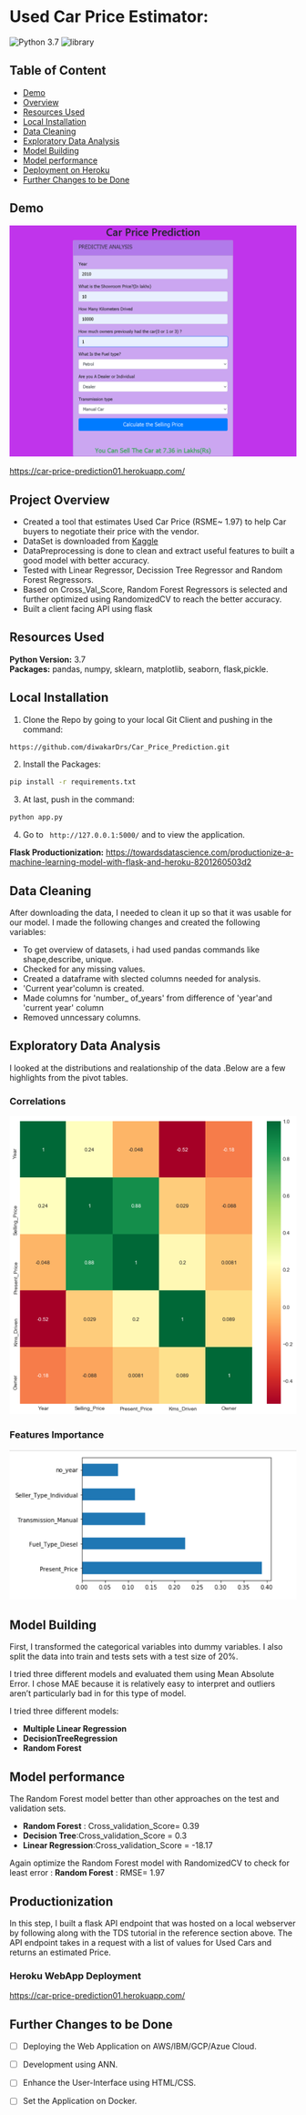 # Used Car Price Estimator: 
 ![Python 3.7](https://img.shields.io/badge/Python-3.7-brightgreen.svg) ![library](https://img.shields.io/badge/Library-sklearn-orange.svg)
## Table of Content
  * [Demo](#demo)
  * [Overview](#project-overview)
  * [Resources Used](#resources-used)
  * [Local Installation](#local-installation)
  * [Data Cleaning](#data-cleaning)
  * [Exploratory Data Analysis](#exploratory-data-analysis)
  * [Model Building](#model-building)
  * [Model performance](#model-performance)
  * [Deployment on Heroku](#heroku-webApp-deployment)
  * [Further Changes to be Done](#further-changes-to-be-done)
  
## Demo
![alt text](ReadmeResources/car_price_prediction_herokuapp.png "Herokuapp")

https://car-price-prediction01.herokuapp.com/

## Project Overview 
* Created a tool that estimates Used Car Price (RSME~ 1.97) to help Car buyers to negotiate their price with the vendor.
* DataSet is downloaded from [Kaggle](https://www.kaggle.com/nehalbirla/vehicle-dataset-from-cardekho)
* DataPreprocessing is done to  clean and extract useful features to built a good model with better accuracy.
* Tested with Linear Regressor, Decission Tree Regressor and  Random Forest Regressors.
* Based on Cross_Val_Score, Random Forest Regressors is selected and further optimized  using RandomizedCV to reach the better accuracy.
* Built a client facing API using flask 

## Resources Used 
**Python Version:** 3.7  
**Packages:** pandas, numpy, sklearn, matplotlib, seaborn, flask,pickle.

## Local Installation
1. Clone the Repo by going to your local Git Client and pushing in the command: 
```sh
https://github.com/diwakarDrs/Car_Price_Prediction.git
```
2. Install the Packages: 
```sh
pip install -r requirements.txt
```
3. At last, push in the command:
```sh
python app.py
```
4. Go to ` http://127.0.0.1:5000/` and to view the application.

**Flask Productionization:** https://towardsdatascience.com/productionize-a-machine-learning-model-with-flask-and-heroku-8201260503d2

## Data Cleaning
After downloading the data, I needed to clean it up so that it was usable for our model. I made the following changes and created the following variables:

*	To get overview of datasets, i had used pandas commands like shape,describe, unique.
*	Checked for any missing values.
*	Created a dataframe with slected columns needed for analysis.
*	'Current year'column is created.
*	Made columns for 'number_ of_years' from difference of 'year'and 'current year' column
*	Removed  unncessary columns.

## Exploratory Data Analysis
I looked at the distributions and realationship of the data .Below are a few highlights from the pivot tables. 
### Correlations
![alt text](ReadmeResources/corr.png "Correlations")
### Features Importance
![alt text](ReadmeResources/feature_imp.PNG "Features Importance")

## Model Building 
First, I transformed the categorical variables into dummy variables. I also split the data into train and tests sets with a test size of 20%.   

I tried three different models and evaluated them using Mean Absolute Error. I chose MAE because it is relatively easy to interpret and outliers aren’t particularly bad in for this type of model.   

I tried three different models:
*	**Multiple Linear Regression** 
*	**DecisionTreeRegression** 
*	**Random Forest** 

## Model performance
The Random Forest model better than other approaches on the test and validation sets. 
*	**Random Forest** : Cross_validation_Score= 0.39
*	**Decision Tree**:Cross_validation_Score = 0.3
*	**Linear Regression**:Cross_validation_Score = -18.17

Again optimize the Random Forest model with RandomizedCV  to check for least error :
  **Random Forest** : RMSE= 1.97
  
  
## Productionization 
In this step, I built a flask API endpoint that was hosted on a local webserver by following along with the TDS tutorial in the reference section above. The API endpoint takes in a request with a list of values for Used Cars and returns an estimated Price. 


### Heroku WebApp Deployment

https://car-price-prediction01.herokuapp.com/

##  Further Changes to be Done

- [ ] Deploying the Web Application on AWS/IBM/GCP/Azue Cloud.
- [ ] Development using ANN.
- [ ] Enhance the User-Interface using HTML/CSS.
- [ ] Set the Application on Docker.




